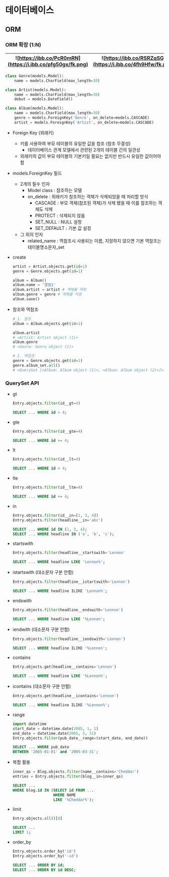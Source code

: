 # 데이터베이스

## ORM

### ORM 확장 (1:N)

| ![https://ibb.co/PcR0mRN](https://i.ibb.co/pfg50gx/fk.png) | ![https://ibb.co/RSRZqSG](https://i.ibb.co/4fh9Hfw/fk.png) |
| ---------------------------------------------------------- | ---------------------------------------------------------- |

```python
class Genre(models.Model):
    name = models.CharField(max_length=30)

class Artist(models.Model):
    name = models.CharField(max_length=30)
    debut = models.DateField()

class Album(models.Model):
    name = models.CharField(max_length=30)
    genre = models.ForeignKey('Genre', on_delete=models.CASCADE)
    artist = models.ForeignKey('Artist', on_delete=models.CASCADE)
```

- Foreign Key (외래키)

  - 키를 사용하여 부모 테이블의 유일한 값을 참조 (참조 무결성)
    - 데이터베이스 관계 모델에서 관련된 2개의 테이블 간의 일관성
  - 외래키의 값이 부모 테이블의 기본키일 필요는 없지만 반드시 유일한 값이어야 함

- models.ForeignKey 필드

  - 2개의 필수 인자
    - Model class : 참조하는 모델
    - on_delete : 외래키가 참조하는 객체가 삭제되었을 때 처리할 방식
      - CASCADE : 부모 객체(참조된 객체)가 삭제 됐을 때 이를 참조하는 객체도 삭제
      - PROTECT : 삭제되지 않음
      - SET_NULL : NULL 설정
      - SET_DEFAULT : 기본 값 설정
  - 그 외의 인자
    - related_name : 역참조시 사용되는 이름, 지정하지 않으면 기본 역참조는 테이블명소문자_set

- create

  ```python
  artist = Artist.objects.get(id=1)
  genre = Genre.objects.get(id=1)
  
  album = Album() 
  album.name = '앨범1'
  album.artist = artist # 객체를 저장
  album.genre = genre # 객체를 저장
  album.save()
  ```

- 참조와 역참조

  ```python
  # 1. 참조
  album = Album.objects.get(id=1)
  
  album.artist
  # <Artist: Artist object (1)>
  album.genre
  # <Genre: Genre object (1)>
  
  # 2. 역참조
  genre = Genre.objects.get(id=1)
  genre.album_set.all()
  # <QuerySet [<Album: Album object (1)>, <Album: Album object (2)>]>
  ```

  

### QuerySet API

- gt

  ```python
  Entry.objects.filter(id__gt=4)
  ```

  ```sql
  SELECT ... WHERE id > 4;
  ```

- gte

  ```python
  Entry.objects.filter(id__gte=4)
  ```

  ```sql
  SELECT ... WHERE id >= 4;
  ```
  
- lt

  ```python
  Entry.objects.filter(id__lt=4)
  ```

  ```sql
  SELECT ... WHERE id < 4;
  ```

- lte

  ```python
  Entry.objects.filter(id__lte=4)
  ```

  ```sql
  SELECT ... WHERE id <= 4;
  ```

- in

  ```python
  Entry.objects.filter(id__in=[1, 3, 4])
  Entry.objects.filter(headline__in='abc')
  ```

  ```sql
  SELECT ... WHERE id IN (1, 3, 4);
  SELECT ... WHERE headline IN ('a', 'b', 'c');
  ```

- startswith

  ```python
  Entry.objects.filter(headline__startswith='Lennon'
  ```

  ```sql
  SELECT ... WHERE headline LIKE 'Lennon%';
  ```

- istartswith (대소문자 구분 안함)

  ```python
  Entry.objects.filter(headline__istartswith='Lennon')
  ```

  ```sql
  SELECT ... WHERE headline ILIKE 'Lennon%';
  ```

- endswith 

  ```python
  Entry.objects.filter(headline__endswith='Lennon')
  ```

  ```sql
  SELECT ... WHERE headline LIKE '%Lennon';
  ```

- iendwith (대소문자 구분 안함)

  ```python
  Entry.objects.filter(headline__iendswith='Lennon')
  ```

  ```sql
  SELECT ... WHERE headline ILIKE '%Lennon';
  ```

- contains

  ```python
  Entry.objects.get(headline__contains='Lennon')
  ```

  ```sql
  SELECT ... WHERE headline LIKE '%Lennon%';
  ```

- icontains (대소문자 구분 안함)

  ```python
  Entry.objects.get(headline__icontains='Lennon')
  ```

  ```sql
  SELECT ... WHERE headline ILIKE '%Lennon%';
  ```

- range

  ```python
  import datetime
  start_date = datetime.date(2005, 1, 1)
  end_date = datetime.date(2005, 3, 31)
  Entry.objects.filter(pub_date__range=(start_date, end_date))
  ```

  ```sql
  SELECT ... WHERE pub_date
  BETWEEN '2005-01-01' and '2005-03-31';
  ```

- 복합 활용

  ```python
  inner_qs = Blog.objects.filter(name__contains='Cheddar')
  entries = Entry.objects.filter(blog__in=inner_qs)
  ```

  ```sql
  SELECT ... 
  WHERE blog.id IN (SELECT id FROM ... 
                    WHERE NAME
                    LIKE '%Cheddar%');
  ```

- limit

  ```python
  Entry.objects.all()[0]
  ```
  
  ```sql
  SELECT ... 
  LIMIT 1;
  ```
  
- order_by

  ```python
  Entry.objects.order_by('id')
  Entry.objects.order_by('-id')
  ```

  ```sql
  SELECT ... ORDER BY id;
  SELECT ... ORDER BY id DESC;
  ```
